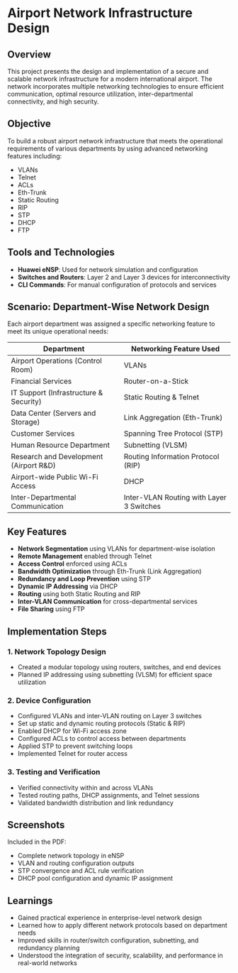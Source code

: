 # Airport Network Infrastructure Design

## Overview  
This project presents the design and implementation of a secure and scalable network infrastructure for a modern international airport. The network incorporates multiple networking technologies to ensure efficient communication, optimal resource utilization, inter-departmental connectivity, and high security.

## Objective  
To build a robust airport network infrastructure that meets the operational requirements of various departments by using advanced networking features including:

- VLANs  
- Telnet  
- ACLs  
- Eth-Trunk  
- Static Routing  
- RIP  
- STP  
- DHCP  
- FTP  

## Tools and Technologies  
- **Huawei eNSP**: Used for network simulation and configuration  
- **Switches and Routers**: Layer 2 and Layer 3 devices for interconnectivity  
- **CLI Commands**: For manual configuration of protocols and services  

## Scenario: Department-Wise Network Design  
Each airport department was assigned a specific networking feature to meet its unique operational needs:

| Department                             | Networking Feature Used                  |
|----------------------------------------|-------------------------------------------|
| Airport Operations (Control Room)      | VLANs                                     |
| Financial Services                     | Router-on-a-Stick                         |
| IT Support (Infrastructure & Security) | Static Routing & Telnet                   |
| Data Center (Servers and Storage)      | Link Aggregation (Eth-Trunk)              |
| Customer Services                      | Spanning Tree Protocol (STP)              |
| Human Resource Department              | Subnetting (VLSM)                         |
| Research and Development (Airport R&D) | Routing Information Protocol (RIP)        |
| Airport-wide Public Wi-Fi Access       | DHCP                                      |
| Inter-Departmental Communication       | Inter-VLAN Routing with Layer 3 Switches  |

## Key Features  

- **Network Segmentation** using VLANs for department-wise isolation  
- **Remote Management** enabled through Telnet  
- **Access Control** enforced using ACLs  
- **Bandwidth Optimization** through Eth-Trunk (Link Aggregation)  
- **Redundancy and Loop Prevention** using STP  
- **Dynamic IP Addressing** via DHCP  
- **Routing** using both Static Routing and RIP  
- **Inter-VLAN Communication** for cross-departmental services  
- **File Sharing** using FTP  

## Implementation Steps  

### 1. Network Topology Design  
- Created a modular topology using routers, switches, and end devices  
- Planned IP addressing using subnetting (VLSM) for efficient space utilization  

### 2. Device Configuration  
- Configured VLANs and inter-VLAN routing on Layer 3 switches  
- Set up static and dynamic routing protocols (Static & RIP)  
- Enabled DHCP for Wi-Fi access zone  
- Configured ACLs to control access between departments  
- Applied STP to prevent switching loops  
- Implemented Telnet for router access  

### 3. Testing and Verification  
- Verified connectivity within and across VLANs  
- Tested routing paths, DHCP assignments, and Telnet sessions  
- Validated bandwidth distribution and link redundancy  

## Screenshots  
Included in the PDF:  

- Complete network topology in eNSP  
- VLAN and routing configuration outputs  
- STP convergence and ACL rule verification  
- DHCP pool configuration and dynamic IP assignment  

## Learnings  
- Gained practical experience in enterprise-level network design  
- Learned how to apply different network protocols based on department needs  
- Improved skills in router/switch configuration, subnetting, and redundancy planning  
- Understood the integration of security, scalability, and performance in real-world networks  
